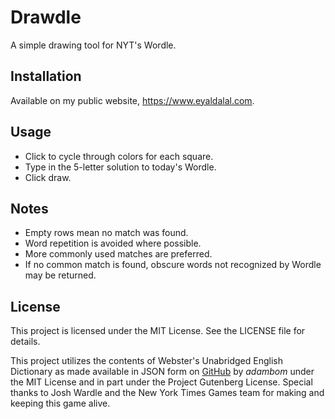 # Drawdle

A simple drawing tool for NYT's Wordle.

## Installation

Available on my public website, https://www.eyaldalal.com.

## Usage

* Click to cycle through colors for each square.
* Type in the 5-letter solution to today's Wordle.
* Click draw.

## Notes

* Empty rows mean no match was found.
* Word repetition is avoided where possible.
* More commonly used matches are preferred.
* If no common match is found, obscure words not recognized by Wordle may be returned.

## License

This project is licensed under the MIT License. See the LICENSE file for details.

This project utilizes the contents of Webster's Unabridged English Dictionary as made available in JSON form on [GitHub](https://github.com/adambom/dictionary) by *adambom* under the MIT License and in part under the Project Gutenberg License. Special thanks to Josh Wardle and the New York Times Games team for making and keeping this game alive.
